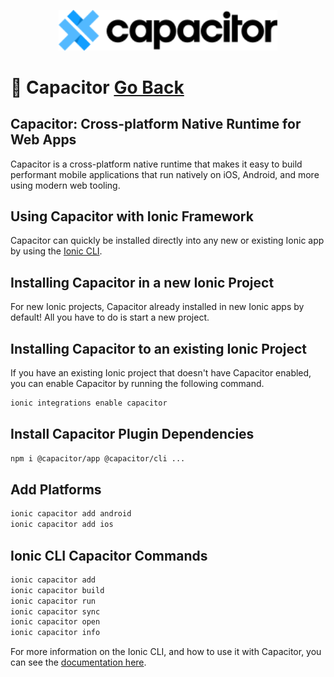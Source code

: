<!-- markdownlint-disable no-inline-html first-line-h1 -->

<p align="center">
  <img src="images/capacitor.svg" alt="sass Logo" width="350" height="auto" />
</p>

# :dart: Capacitor [Go Back](README.md)

## Capacitor: Cross-platform Native Runtime for Web Apps

Capacitor is a cross-platform native runtime that makes it easy to build performant mobile applications that run natively on iOS, Android, and more using modern web tooling.

## Using Capacitor with Ionic Framework

Capacitor can quickly be installed directly into any new or existing Ionic app by using the [Ionic CLI](https://ionicframework.com/docs/cli?_gl=1*fezf2z*_ga*MTA3NzIxNzI1OC4xNjUzMzExMjg4*_ga_REH9TJF6KF*MTY1OTA4NjczMi4xMS4xLjE2NTkwODY4MzUuMA..).

## Installing Capacitor in a new Ionic Project​

For new Ionic projects, Capacitor already installed in new Ionic apps by default! All you have to do is start a new project.

## Installing Capacitor to an existing Ionic Project

If you have an existing Ionic project that doesn't have Capacitor enabled, you can enable Capacitor by running the following command.

```bash
ionic integrations enable capacitor
```

## Install Capacitor Plugin Dependencies​
```bash
npm i @capacitor/app @capacitor/cli ...
```

## Add Platforms
```bash
ionic capacitor add android
ionic capacitor add ios
```

## Ionic CLI Capacitor Commands
```bash
ionic capacitor add
ionic capacitor build
ionic capacitor run
ionic capacitor sync
ionic capacitor open
ionic capacitor info
```

For more information on the Ionic CLI, and how to use it with Capacitor, you can see the [documentation here](https://ionicframework.com/docs/cli?_gl=1*19qyu56*_ga*MTA3NzIxNzI1OC4xNjUzMzExMjg4*_ga_REH9TJF6KF*MTY1OTA4NjczMi4xMS4xLjE2NTkwODY5MDQuMA..).

